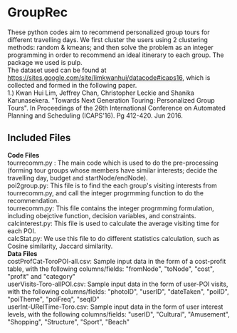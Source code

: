 # GroupRec
These python codes aim to recommend personalized group tours for different travelling days. We first cluster the users using 2 clustering methods: random & kmeans; and then solve the problem as an integer programming in order to recommend an ideal itinerary to each group. The package we used is pulp.  
The dataset used can be found at https://sites.google.com/site/limkwanhui/datacode#icaps16, which is collected and formed in the following paper.    
1.) Kwan Hui Lim, Jeffrey Chan, Christopher Leckie and Shanika Karunasekera. "Towards Next Generation Touring: Personalized Group Tours". In Proceedings of the 26th International Conference on Automated Planning and Scheduling (ICAPS'16). Pg 412-420. Jun 2016.  

## Included Files
**Code Files**  
tourrecomm.py : The main code which is used to do the pre-processing (forming tour groups whose members have similar interests; decide the travelling day, budget and startNode/endNode).  
poi2group.py: This file is to find the each group's visiting interests from tourrecomm.py, and call the integer progrmming function to do the recommendation.  
tourrecomm.py: This file contains the integer progrmming formulation, including obejctive function, decision variables, and constraints.  
calcinterest.py: This file is used to calculate the average visiting time for each POI.  
calcStat.py: We use this file to do different statistics calculation, such as Cosine similarity, Jaccard similarity.  
**Data Files**  
costProfCat-ToroPOI-all.csv: Sample input data in the form of a cost-profit table, with the following columns/fields: "fromNode", "toNode", "cost", "profit" and "category"  
userVisits-Toro-allPOI.csv: Sample input data in the form of user-POI visits, with the following columns/fields: "photoID", "userID", "dateTaken", "poiID", "poiTheme", "poiFreq", "seqID"  
userInt-URelTime-Toro.csv: Sample input data in the form of user interest levels, with the following columns/fields: "userID", "Cultural", "Amusement", "Shopping", "Structure", "Sport", "Beach"  
